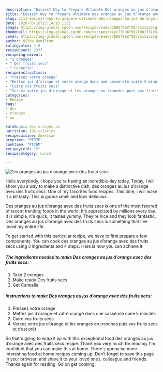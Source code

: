 ```yaml
---
description: "Easiest Way to Prepare Ultimate Des oranges au jus d’orange avec des fruits secs"
title: "Easiest Way to Prepare Ultimate Des oranges au jus d’orange avec des fruits secs"
slug: 3113-easiest-way-to-prepare-ultimate-des-oranges-au-jus-dorange-avec-des-fruits-secs
date: 2020-08-16T12:14:18.113Z
image: https://img-global.cpcdn.com/recipes/e1ec77b86f992f98/751x532cq70/des-oranges-au-jus-dorange-avec-des-fruits-secs-photo-principale-de-la-recette.jpg
thumbnail: https://img-global.cpcdn.com/recipes/e1ec77b86f992f98/751x532cq70/des-oranges-au-jus-dorange-avec-des-fruits-secs-photo-principale-de-la-recette.jpg
cover: https://img-global.cpcdn.com/recipes/e1ec77b86f992f98/751x532cq70/des-oranges-au-jus-dorange-avec-des-fruits-secs-photo-principale-de-la-recette.jpg
author: Hilda Hamilton
ratingvalue: 4.6
reviewcount: 2377
recipeingredient:
- "2 oranges"
- " Des fruits secs"
- " Cannelle"
recipeinstructions:
- "Pressez votre orange"
- "Mettez jus d’orange et votre orange dans une casserole cuire 5 minutes"
- "Cuire vos fruits secs"
- "Versez votre jus d’orange et les oranges en tranches puis vos fruits secs et c’est prêt"
categories:
- Recipe
tags:
- des
- oranges
- au

katakunci: des oranges au 
nutrition: 104 calories
recipecuisine: American
preptime: "PT37M"
cooktime: "PT36M"
recipeyield: "2"
recipecategory: Lunch

---
```



![Des oranges au jus d’orange avec des fruits secs](https://img-global.cpcdn.com/recipes/e1ec77b86f992f98/751x532cq70/des-oranges-au-jus-dorange-avec-des-fruits-secs-photo-principale-de-la-recette.jpg)

Hello everybody, I hope you're having an incredible day today. Today, I will show you a way to make a distinctive dish, des oranges au jus d’orange avec des fruits secs. One of my favorites food recipes. This time, I will make it a bit tasty. This is gonna smell and look delicious.



Des oranges au jus d’orange avec des fruits secs is one of the most favored of recent trending foods in the world. It's appreciated by millions every day. It is simple, it's quick, it tastes yummy. They're nice and they look fantastic. Des oranges au jus d’orange avec des fruits secs is something that I've loved my entire life.


To get started with this particular recipe, we have to first prepare a few components. You can cook des oranges au jus d’orange avec des fruits secs using 3 ingredients and 4 steps. Here is how you can achieve it.

<!--inarticleads1-->

##### The ingredients needed to make Des oranges au jus d’orange avec des fruits secs:

1. Take 2 oranges
1. Make ready  Des fruits secs
1. Get  Cannelle




<!--inarticleads2-->

##### Instructions to make Des oranges au jus d’orange avec des fruits secs:

1. Pressez votre orange
1. Mettez jus d’orange et votre orange dans une casserole cuire 5 minutes
1. Cuire vos fruits secs
1. Versez votre jus d’orange et les oranges en tranches puis vos fruits secs et c’est prêt




So that's going to wrap it up with this exceptional food des oranges au jus d’orange avec des fruits secs recipe. Thank you very much for reading. I'm confident that you can make this at home. There's gonna be more interesting food at home recipes coming up. Don't forget to save this page in your browser, and share it to your loved ones, colleague and friends. Thanks again for reading. Go on get cooking!
